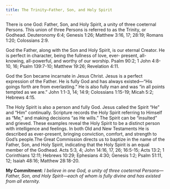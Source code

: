 ```yaml
---
title: The Trinity—Father, Son, and Holy Spirit
---
```


There is one God: Father, Son, and Holy Spirit, a unity of three coeternal Persons. This union of three Persons is referred to as the Trinity, or Godhead. Deuteronomy 6:4; Genesis 1:26; Matthew 3:16, 17; 28:19; Romans 1:20; Colossians 2:9.

God the Father, along with the Son and Holy Spirit, is our eternal Creator. He is perfect in character, being the fullness of love, ever- present, all-knowing, all-powerful, and worthy of our worship. Psalm 90:2; 1 John 4:8-10, 16; Psalm 139:7-10; Matthew 19:26; Revelation 4:11.

God the Son became incarnate in Jesus Christ. Jesus is a perfect expression of the Father. He is fully God and has always existed—“His goings forth are from everlasting.” He is also fully man and was “in all points tempted as we are.” John 1:1-3, 14; 14:9; Colossians 1:15-19; Micah 5:2; Hebrews 4:15.

The Holy Spirit is also a person and fully God. Jesus called the Spirit “He” and “Him” continually. Scripture records the Holy Spirit referring to Himself as “Me,” and making decisions “as He wills.” The Spirit can be “insulted” and grieved. These examples reveal the Holy Spirit to be a distinct person with intelligence and feelings. In both Old and New Testaments He is described as ever-present, bringing conviction, comfort, and strength to God’s people.The Great Commission directs us to baptize in the name of the Father, Son, and Holy Spirit, indicating that the Holy Spirit is an equal member of the Godhead. Acts 5:3, 4; John 14:16, 17, 26; 16:5-15; Acts 13:2; 1 Corinthians 12:11; Hebrews 10:29; Ephesians 4:30; Genesis 1:2; Psalm 51:11, 12; Isaiah 48:16; Matthew 28:18-20.

**My Commitment**: _I believe in one God, a unity of three coeternal Persons—Father, Son, and Holy Spirit—each of whom is fully divine and has existed from all eternity._